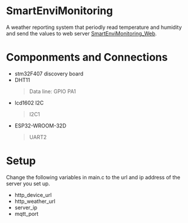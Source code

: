 # SmartEnviMonitoring
A weather reporting system that periodly read temperature and humidity and send the values to web server [SmartEnviMonitoring_Web](https://github.com/Xellosi/SmartEnviMonitoring_Web).

# Componments and Connections
- stm32F407 discovery board
- DHT11
  > Data line: GPIO PA1
- lcd1602 I2C
  > I2C1
- ESP32-WROOM-32D
  > UART2
  >
# Setup
Change the following variables in main.c to the url and ip address of the server you set up.
- http_device_url
- http_weather_url
- server_ip
- mqtt_port
